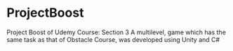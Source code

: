 # ProjectBoost
Project Boost of Udemy Course: Section 3
A multilevel, game which has the same task as that of Obstacle Course, was developed using Unity and C#
